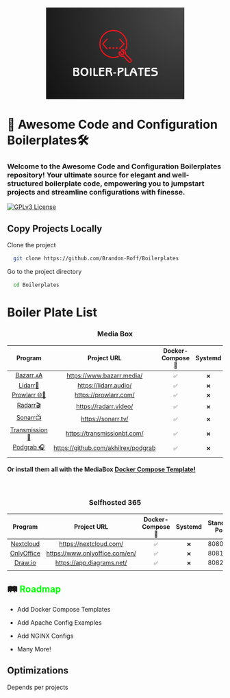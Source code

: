 
<p align="center"> <img src="Images/Header.png" alt="Header Images"></p>



# 🚀 Awesome Code and Configuration Boilerplates🛠️


### Welcome to the Awesome Code and Configuration Boilerplates repository! Your ultimate source for elegant and well-structured boilerplate code, empowering you to jumpstart projects and streamline configurations with finesse.



[![GPLv3 License](https://img.shields.io/badge/License-GPL%20v3-yellow.svg)](https://opensource.org/licenses/)



## Copy Projects Locally 

Clone the project 


```bash
  git clone https://github.com/Brandon-Roff/Boilerplates
```

Go to the project directory

```bash
  cd Boilerplates
```



# Boiler Plate List
<center>
<h3> Media Box </h3>
</center>

| Program | Project URL | Docker-Compose 🐳 | Systemd | Standard Port |
| :--: | :--: | :--: | :--: | :--: |
| [Bazarr 🗚](Docker/Media/Bazarr/) | https://www.bazarr.media/ | `✅` | `❌` | 6767/tcp |
| [Lidarr🎵](Docker/Media/Lidarr/) | https://lidarr.audio/ | `✅` | `❌` | 8686/tcp |
| [Prowlarr 🌐🔗](Docker/Media/Prowlarr) | https://prowlarr.com/ | `✅` | `❌` | 9696/tcp |
| [Radarr🎬](Docker/Media/Radarr/) | https://radarr.video/ | `✅` | `❌` | 7878/tcp |
| [Sonarr📺](Docker/Media/Sonarr/) | https://sonarr.tv/ | `✅` | `❌` | 8989/tcp |
| [Transmission 🧲](Docker/Media/Transmission/docker-compose.yml) | https://transmissionbt.com/ | `✅` | `❌` | 9091/tcp |
| [Podgrab 🎧](Docker/Media/PodGrab/docker-compose.yml) | https://github.com/akhilrex/podgrab | `✅` | `❌` | 8787/tcp |
|  |  |  |  |  |

#### Or install them all with the MediaBox [Docker Compose Template!](Docker/Media/docker-compose.yml)

<br>

<center>
<h3> Selfhosted 365 </h3>
</center>

| Program | Project URL | Docker-Compose 🐳 | Systemd | Standard Port |
| :--: | :--: | :--: | :--: | :--: |
| [Nextcloud](Docker/Selfhosted-365/Nextcloud) | https://nextcloud.com/ | `✅` | `❌` | 8080/tcp |
| [OnlyOffice](Docker/Selfhosted-365/OnlyOffice) | https://www.onlyoffice.com/en/| `✅` | `❌` | 8081/tcp |
[Draw.io](Docker/Selfhosted-365/Draw.io) | https://app.diagrams.net/| `✅` | `❌` | 8082/tcp |
  |  |  |  |  |



## 🛤️ <span style="color:#00ff00;">Roadmap</span> 

- Add Docker Compose Templates

- Add Apache Config Examples

- Add NGINX Configs

- Many More!


## Optimizations

Depends per projects

